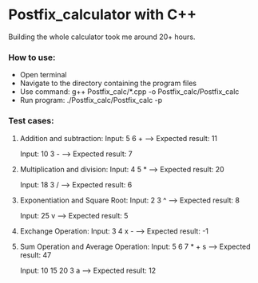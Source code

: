 # Postfix_calculator with C++
Building the whole calculator took me around 20+ hours.

### How to use:
- Open terminal
- Navigate to the directory containing the program files
- Use command: g++ Postfix_calc/*.cpp -o Postfix_calc/Postfix_calc
- Run program: ./Postfix_calc/Postfix_calc -p

### Test cases:
1. Addition and subtraction:
   Input: 5 6 +
   --> Expected result: 11

   Input: 10 3 -
   --> Expected result: 7

2. Multiplication and division:
   Input: 4 5 *
   --> Expected result: 20

   Input: 18 3 /
   --> Expected result: 6

3. Exponentiation and Square Root:
   Input: 2 3 ^
   --> Expected result: 8

   Input: 25 v
   --> Expected result: 5

4. Exchange Operation:
   Input: 3 4 x -
   --> Expected result: -1

5. Sum Operation and Average Operation:
    Input: 5 6 7 * + s
    --> Expected result: 47

    Input: 10 15 20 3 a
    --> Expected result: 12
